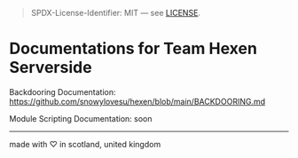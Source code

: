 > SPDX-License-Identifier: MIT — see [LICENSE](https://github.com/snowylovesu/backdooring/blob/main/LICENSE).

# Documentations for Team Hexen Serverside
Backdooring Documentation: https://github.com/snowylovesu/hexen/blob/main/BACKDOORING.md

Module Scripting Documentation: soon

---

made with ♡ in scotland, united kingdom
